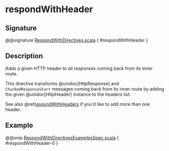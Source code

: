 # respondWithHeader

## Signature

@@signature [RespondWithDirectives.scala]($akka-http$/akka-http/src/main/scala/akka/http/scaladsl/server/directives/RespondWithDirectives.scala) { #respondWithHeader }

## Description

Adds a given HTTP header to all responses coming back from its inner route.

This directive transforms @unidoc[HttpResponse] and `ChunkedResponseStart` messages coming back from its inner route by
adding the given @unidoc[HttpHeader] instance to the headers list.

See also @ref[respondWithHeaders](respondWithHeaders.md) if you'd like to add more than one header.

## Example

@@snip [RespondWithDirectivesExamplesSpec.scala]($test$/scala/docs/http/scaladsl/server/directives/RespondWithDirectivesExamplesSpec.scala) { #respondWithHeader-0 }